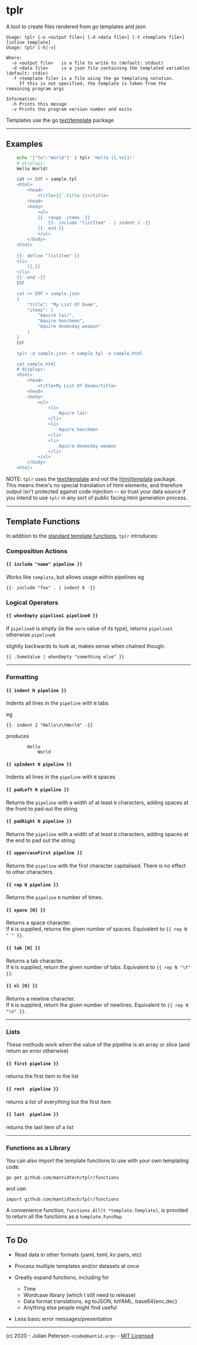 # tplr

A tool to create files rendered from go templates and json

```
Usage: tplr [-o <output file>] [-d <data file>] [-t <template file>] [inline template]
Usage: tplr [-h|-v]

Where:
  -o <output file>   is a file to write to (default: stdout)
  -d <data file>     is a json file containing the templated variables (default: stdin)
  -f <template file> is a file using the go templating notation.
     If this is not specified, the template is taken from the remaining program args

Information:
  -h Prints this messge
  -v Prints the program version number and exits
```

Templates use the go [text/template](https://pkg.go.dev/text/template) package

---
## Examples
```bash
    echo '{"to":"World"}' | tplr 'Hello {{.to}}!'
    # displays:
    Hello World!
``` 
```bash
    cat << EOF > sample.tpl
    <html>
        <head>
            <title>{{ .title }}</title>
        <head>
        <body>
            <ul>
            {{- range .items -}}
                {{- include "listItem" . | indent 3 -}}
            {{- end }}
            </ul>
        </body>
    <html>
    
    {{- define "listItem" }}
    <li>
        {{.}}
    </li>
    {{- end -}}
    EOF

    cat << EOF > sample.json
    {
        "title": "My List Of Doom",
        "items": [
            "Aquire lair",
            "Aquire henchmen",
            "Aquire doomsday weapon"
        ]
    }
    EOF

    tplr -d sample.json -t sample.tpl -o sample.html

    cat sample.html
    # displays:
    <html>
        <head>
            <title>My List Of Doom</title>
        <head>
        <body>
            <ul>
                <li>
                    Aquire lair
                </li>
                <li>
                    Aquire henchmen
                </li>
                <li>
                    Aquire doomsday weapon
                </li>
            </ul>
        </body>
    <html>

``` 
NOTE: `tplr` uses the [text/template](https://pkg.go.dev/text/template) and not the [html/template](https://pkg.go.dev/text/template) package.  
This means there's no special translation of html elements, and therefore output isn't protected against code injection 
-- so trust your data source if you intend to use `tplr` in any sort of public facing html generation process.

---
## Template Functions

In addition to the [standard template functions](https://pkg.go.dev/text/template?tab=doc#hdr-Functions), `tplr` introduces:

### Composition Actions

#### `{{ include "name" pipeline }}`

 Works like `template`, but allows usage within pipelines
 eg
``` 
{{- include "foo" . | indent 6 -}}
```

### Logical Operators

#### `{{ whenEmpty pipeline1 pipeline0 }}`

If `pipeline0` is empty (ie the `zero` value of its type), returns `pipeline1` otherwise `pipeline0`

slightly backwards to look at, makes sense when chained though:
```
{{ .SomeValue | whenEmpty "something else" }}
```

---
### Formatting

#### `{{ indent N pipeline }}`

Indents all lines in the `pipeline` with `N` tabs

eg
```
{{- indent 2 "Hello\n\tWorld" -}}
```
produces
```
        Hello
            World
```

#### `{{ spIndent N pipeline }}`

Indents all lines in the `pipeline` with `N` spaces

#### `{{ padLeft N pipeline }}`

Returns the `pipeline` with a width of at least `N` characters, adding spaces at the front to pad out the string

#### `{{ padRight N pipeline }}`

Returns the `pipeline` with a width of at least `N` characters, adding spaces at the end to pad out the string

#### `{{ uppercaseFirst pipeline }}`

Returns the `pipeline` with the first character capitalised. There is no effect to other characters.

#### `{{ rep N pipeline }}`

Returns the `pipeline` `N` number of times.

#### `{{ space [N] }}`

Returns a space character.  
If `N` is supplied, returns the given number of spaces.
Equivalent to `{{ rep N " " }}`.

#### `{{ tab [N] }}`

Returns a tab character.  
If `N` is supplied, return the given number of tabs.
Equivalent to `{{ rep N "\t" }}`.

#### `{{ nl [N] }}`

Returns a newline character.  
If `N` is supplied, return the given number of newlines.
Equivalent to `{{ rep N "\n" }}`.

---
### Lists

These methods work when the value of the pipeline is an array or slice (and return an error otherwise)

#### `{{ first pipeline }}`

returns the first item in the list

#### `{{ rest  pipeline }}`

returns a list of everything but the first item

#### `{{ last  pipeline }}`

returns the last item of a list

---
### Functions as a Library

You can also import the template functions to use with your own templating code.

    go get github.com/mantidtech/tplr/functions
    
and use:

    import github.com/mantidtech/tplr/functions
    

A convenience function, `functions.All(t *template.Template)`, is provided to return all the functions as a `template.FuncMap`

---
## To Do

* Read data in other formats (yaml, toml, kv pairs, etc)

* Process multiple templates and/or datasets at once

* Greatly expand functions, including for
    * Time
    * Wordcase library (which I still need to release)
    * Data format translations, eg toJSON, toYAML, base64{enc,dec}
    * Anything else people might find useful

* Less basic error messages/presentation

---
(c) 2020 - Julian Peterson `<code@mantid.org>` - [MIT Licensed](LICENSE.md)
